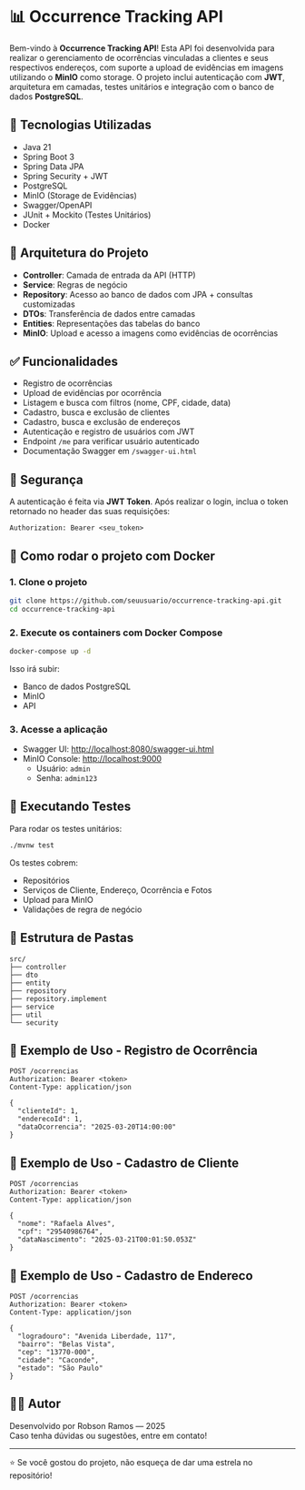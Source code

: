 
# 📊 Occurrence Tracking API

Bem-vindo à **Occurrence Tracking API**! Esta API foi desenvolvida para realizar o gerenciamento de ocorrências vinculadas a clientes e seus respectivos endereços, com suporte a upload de evidências em imagens utilizando o **MinIO** como storage. O projeto inclui autenticação com **JWT**, arquitetura em camadas, testes unitários e integração com o banco de dados **PostgreSQL**.

## 🚀 Tecnologias Utilizadas

- Java 21
- Spring Boot 3
- Spring Data JPA
- Spring Security + JWT
- PostgreSQL
- MinIO (Storage de Evidências)
- Swagger/OpenAPI
- JUnit + Mockito (Testes Unitários)
- Docker

## 🧱 Arquitetura do Projeto

- **Controller**: Camada de entrada da API (HTTP)
- **Service**: Regras de negócio
- **Repository**: Acesso ao banco de dados com JPA + consultas customizadas
- **DTOs**: Transferência de dados entre camadas
- **Entities**: Representações das tabelas do banco
- **MinIO**: Upload e acesso a imagens como evidências de ocorrências

## ✅ Funcionalidades

- Registro de ocorrências
- Upload de evidências por ocorrência
- Listagem e busca com filtros (nome, CPF, cidade, data)
- Cadastro, busca e exclusão de clientes
- Cadastro, busca e exclusão de endereços
- Autenticação e registro de usuários com JWT
- Endpoint `/me` para verificar usuário autenticado
- Documentação Swagger em `/swagger-ui.html`

## 🔐 Segurança

A autenticação é feita via **JWT Token**. Após realizar o login, inclua o token retornado no header das suas requisições:

```
Authorization: Bearer <seu_token>
```

## 🐳 Como rodar o projeto com Docker

### 1. Clone o projeto

```bash
git clone https://github.com/seuusuario/occurrence-tracking-api.git
cd occurrence-tracking-api
```

### 2. Execute os containers com Docker Compose

```bash
docker-compose up -d
```

Isso irá subir:
- Banco de dados PostgreSQL
- MinIO
- API

### 3. Acesse a aplicação

- Swagger UI: [http://localhost:8080/swagger-ui.html](http://localhost:8080/swagger-ui.html)
- MinIO Console: [http://localhost:9000](http://localhost:9000)
  - Usuário: `admin`
  - Senha: `admin123`

## 🧪 Executando Testes

Para rodar os testes unitários:

```bash
./mvnw test
```

Os testes cobrem:
- Repositórios
- Serviços de Cliente, Endereço, Ocorrência e Fotos
- Upload para MinIO
- Validações de regra de negócio

## 📂 Estrutura de Pastas

```
src/
├── controller
├── dto
├── entity
├── repository
├── repository.implement
├── service
├── util
└── security
```

## 📝 Exemplo de Uso - Registro de Ocorrência

```http
POST /ocorrencias
Authorization: Bearer <token>
Content-Type: application/json

{
  "clienteId": 1,
  "enderecoId": 1,
  "dataOcorrencia": "2025-03-20T14:00:00"
}
```
## 📝 Exemplo de Uso - Cadastro de Cliente

```http
POST /ocorrencias
Authorization: Bearer <token>
Content-Type: application/json

{
  "nome": "Rafaela Alves",
  "cpf": "29540986764",
  "dataNascimento": "2025-03-21T00:01:50.053Z"
}

```

## 📝 Exemplo de Uso - Cadastro de Endereco

```http
POST /ocorrencias
Authorization: Bearer <token>
Content-Type: application/json

{
  "logradouro": "Avenida Liberdade, 117",
  "bairro": "Belas Vista",
  "cep": "13770-000",
  "cidade": "Caconde",
  "estado": "São Paulo"
}

```
## 🙋‍♂️ Autor

Desenvolvido por Robson Ramos — 2025  
Caso tenha dúvidas ou sugestões, entre em contato!

---

⭐ Se você gostou do projeto, não esqueça de dar uma estrela no repositório!

